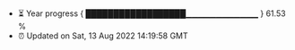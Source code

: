 - ⏳ Year progress { ██████████████████▁▁▁▁▁▁▁▁▁▁▁▁ } 61.53 %
- ⏰ Updated on Sat, 13 Aug 2022 14:19:58 GMT

